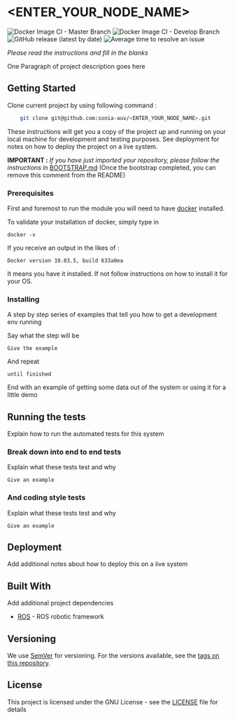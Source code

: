 # <ENTER_YOUR_NODE_NAME>

![Docker Image CI - Master Branch](https://github.com/sonia-auv/<ENTER_YOUR_NODE_NAME>/workflows/Docker%20Image%20CI%20-%20Master%20Branch/badge.svg)
![Docker Image CI - Develop Branch](https://github.com/sonia-auv/<ENTER_YOUR_NODE_NAME>/workflows/Docker%20Image%20CI%20-%20Develop%20Branch/badge.svg?branch=develop)
![GitHub release (latest by date)](https://img.shields.io/github/v/release/sonia-auv/<ENTER_YOUR_NODE_NAME>)
![Average time to resolve an issue](https://isitmaintained.com/badge/resolution/sonia-auv/<ENTER_YOUR_NODE_NAME>.svg)


*Please read the instructions and fill in the blanks*


One Paragraph of project description goes here

## Getting Started

Clone current project by using following command :
```bash
    git clone git@github.com:sonia-auv/<ENTER_YOUR_NODE_NAME>.git
```

These instructions will get you a copy of the project up and running on your local machine for development and testing purposes. See deployment for notes on how to deploy the project on a live system.

**IMPORTANT :** *If you have just imported your repository, please follow the instructions in* [BOOTSTRAP.md](BOOTSTRAP.md) (Once the bootstrap completed, you can remove this comment from the README)

### Prerequisites

First and foremost to run the module you will need to have [docker](https://www.docker.com/get-started?utm_source=google&utm_medium=cpc&utm_campaign=getstarted&utm_content=sitelink&utm_term=getstarted&utm_budget=growth&gclid=CjwKCAjw57b3BRBlEiwA1Imytuv9VRFX5Z0INBaD3JJNSUmadgQh7ZYWTw_r-yFn2S4XjZTsLbNnnBoCPsIQAvD_BwE) installed.

To validate your installation of docker, simply type in

```
docker -v
```

If you receive an output in the likes of :
```
Docker version 19.03.5, build 633a0ea
```

It means you have it installed. If not follow instructions on how to install it for your OS.

### Installing

A step by step series of examples that tell you how to get a development env running

Say what the step will be

```
Give the example
```

And repeat

```
until finished
```

End with an example of getting some data out of the system or using it for a little demo

## Running the tests

Explain how to run the automated tests for this system

### Break down into end to end tests

Explain what these tests test and why

```
Give an example
```

### And coding style tests

Explain what these tests test and why

```
Give an example
```

## Deployment

Add additional notes about how to deploy this on a live system

## Built With

Add additional project dependencies

* [ROS](http://wiki.ros.org/) - ROS robotic framework


## Versioning

We use [SemVer](http://semver.org/) for versioning. For the versions available, see the [tags on this repository](https://github.com/your/project/tags).

## License

This project is licensed under the GNU License - see the [LICENSE](LICENSE) file for details
